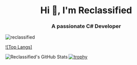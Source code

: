 <h1 align="center">Hi 👋, I'm Reclassified</h1>
<h3 align="center">A passionate C# Developer</h3>

<p align="left"> <img src="https://komarev.com/ghpvc/?username=reclassified&label=Profile%20views&color=0e75b6&style=flat" alt="reclassified" /> </p>

[![Top Langs]](https://github-readme-stats.vercel.app/api/top-langs/?username=Reclassified&count_private=true&layout=compact&hide_border=true&theme=gruvbox&langs_count=10&exclude_repo=github-readme-stats)

<img align="left" alt="Reclassified's GitHub Stats" src="https://github-readme-stats-4utbmtzzl-Reclassified.vercel.app/api?username=Reclassified&include_all_commits=true&count_private=true&show_icons=true&hide_border=true&theme=gruvbox&exclude_repo=github-readme-stats"/>

[![trophy](https://github-profile-trophy.vercel.app/?username=Reclassified&theme=onedark)](https://github.com/ryo-ma/github-profile-trophy)

